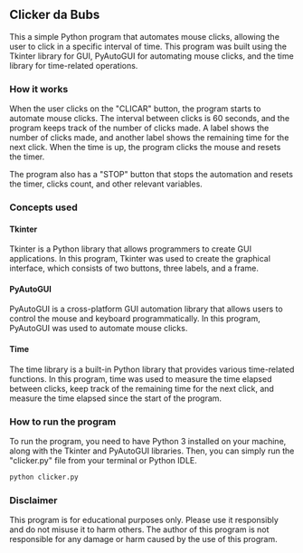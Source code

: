 ## **Clicker da Bubs**

This a simple Python program that automates mouse clicks, allowing the user to click in a specific interval of time. This program was built using the Tkinter library for GUI, PyAutoGUI for automating mouse clicks, and the time library for time-related operations.

### **How it works**

When the user clicks on the "CLICAR" button, the program starts to automate mouse clicks. The interval between clicks is 60 seconds, and the program keeps track of the number of clicks made. A label shows the number of clicks made, and another label shows the remaining time for the next click. When the time is up, the program clicks the mouse and resets the timer.

The program also has a "STOP" button that stops the automation and resets the timer, clicks count, and other relevant variables.

### **Concepts used**

#### **Tkinter**

Tkinter is a Python library that allows programmers to create GUI applications. In this program, Tkinter was used to create the graphical interface, which consists of two buttons, three labels, and a frame.

#### **PyAutoGUI**

PyAutoGUI is a cross-platform GUI automation library that allows users to control the mouse and keyboard programmatically. In this program, PyAutoGUI was used to automate mouse clicks.

#### **Time**

The time library is a built-in Python library that provides various time-related functions. In this program, time was used to measure the time elapsed between clicks, keep track of the remaining time for the next click, and measure the time elapsed since the start of the program. 

### **How to run the program**

To run the program, you need to have Python 3 installed on your machine, along with the Tkinter and PyAutoGUI libraries. Then, you can simply run the "clicker.py" file from your terminal or Python IDLE.

```python
python clicker.py
```

### **Disclaimer**

This program is for educational purposes only. Please use it responsibly and do not misuse it to harm others. The author of this program is not responsible for any damage or harm caused by the use of this program.